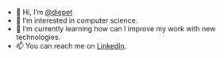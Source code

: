 - 👋 Hi, I’m [@diepet](https://github.com/diepet)
- 👀 I’m interested in computer science.
- 🌱 I’m currently learning how can I improve my work with new technologies.
- 📫 You can reach me on [Linkedin](www.linkedin.com/in/diegopettisani).

<!---
diepet/diepet is a ✨ special ✨ repository because its `README.md` (this file) appears on your GitHub profile.
You can click the Preview link to take a look at your changes.
--->
